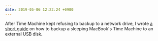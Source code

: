 ```yaml
---
date: 2019-05-06 12:22:24 +0900
---
```

After Time Machine kept refusing to backup to a network drive, I wrote [a short guide](https://articles.inqk.net/2019/05/06/how-to-time-machine-backup.html) on how to backup a sleeping MacBook's Time Machine to an external USB disk.
